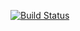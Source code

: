 [![Build Status](https://www.bitrise.io/app/e69001a14e898755.svg?token=0UQPNSuNc9fyaSw78Bfnzw&branch=master)](https://www.bitrise.io/app/e69001a14e898755)
